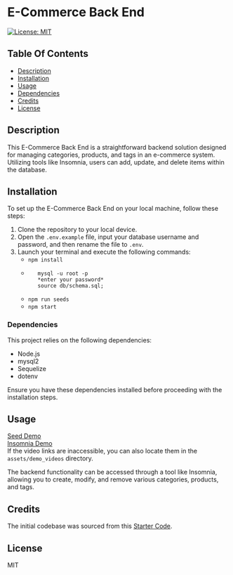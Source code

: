 # E-Commerce Back End

[![License: MIT](https://img.shields.io/badge/License-MIT-yellow.svg)](https://opensource.org/licenses/MIT)

## Table Of Contents
- [Description](#description)
- [Installation](#installation)
- [Usage](#usage)
- [Dependencies](#dependencies)
- [Credits](#credits)
- [License](#license)

## Description
This E-Commerce Back End is a straightforward backend solution designed for managing categories, products, and tags in an e-commerce system. Utilizing tools like Insomnia, users can add, update, and delete items within the database.

## Installation
To set up the E-Commerce Back End on your local machine, follow these steps:
1. Clone the repository to your local device.
2. Open the `.env.example` file, input your database username and password, and then rename the file to `.env`.
3. Launch your terminal and execute the following commands:
   - `npm install`
   - ```
        mysql -u root -p
        *enter your password*
        source db/schema.sql;
        ```
   - `npm run seeds`
   - `npm start`

### Dependencies
This project relies on the following dependencies:
- Node.js
- mysql2
- Sequelize
- dotenv

Ensure you have these dependencies installed before proceeding with the installation steps.

## Usage
[Seed Demo](https://watch.screencastify.com/v/8dIRDS5I4FjWXe3GScte)  
[Insomnia Demo](https://watch.screencastify.com/v/2YOCEZYPz2CErNdHQLCq)  
If the video links are inaccessible, you can also locate them in the `assets/demo_videos` directory.  

The backend functionality can be accessed through a tool like Insomnia, allowing you to create, modify, and remove various categories, products, and tags.

## Credits
The initial codebase was sourced from this [Starter Code](https://github.com/coding-boot-camp/fantastic-umbrella).

## License
MIT
